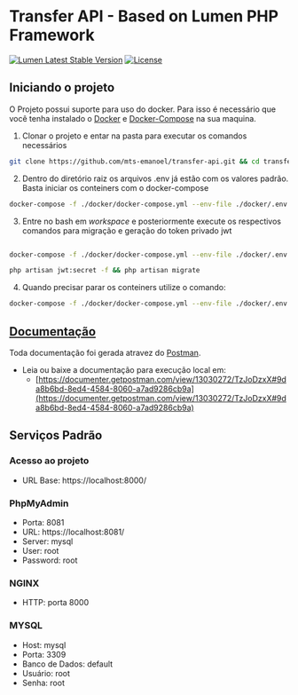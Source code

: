 # Transfer API - Based on Lumen PHP Framework
[![Lumen Latest Stable Version](https://img.shields.io/packagist/v/laravel/framework)](https://packagist.org/packages/laravel/lumen-framework)
[![License](https://img.shields.io/packagist/l/laravel/framework)](https://packagist.org/packages/laravel/lumen-framework)

## Iniciando o projeto

O Projeto possui suporte para uso do docker. Para isso é necessário que você tenha instalado o [Docker](https://docs.docker.com/engine/install/) e [Docker-Compose](https://docs.docker.com/compose/install/) na sua maquina.

1. Clonar o projeto e entar na pasta para executar os comandos necessários
~~~bash
git clone https://github.com/mts-emanoel/transfer-api.git && cd transfer-api
~~~

2. Dentro do diretório raiz os arquivos .env já estão com os valores padrão. Basta iniciar os conteiners com o docker-compose
~~~bash
docker-compose -f ./docker/docker-compose.yml --env-file ./docker/.env up -d nginx mysql phpmyadmin workspace
~~~

3. Entre no bash em _workspace_ e posteriormente execute os respectivos comandos para migração e geração do token privado jwt
~~~bash

docker-compose -f ./docker/docker-compose.yml --env-file ./docker/.env exec workspace bash

php artisan jwt:secret -f && php artisan migrate

~~~

4. Quando precisar parar os conteiners utilize o comando:
~~~bash
docker-compose -f ./docker/docker-compose.yml --env-file ./docker/.env down
~~~


## [Documentação](https://documenter.getpostman.com/view/13030272/TzJoDzxX#9da8b6bd-8ed4-4584-8060-a7ad9286cb9a)

Toda documentação foi gerada atravez do [Postman](https://www.postman.com/).
 - Leia ou baixe a documentação para execução local em: 
   - [https://documenter.getpostman.com/view/13030272/TzJoDzxX#9da8b6bd-8ed4-4584-8060-a7ad9286cb9a](https://documenter.getpostman.com/view/13030272/TzJoDzxX#9da8b6bd-8ed4-4584-8060-a7ad9286cb9a)

## Serviços Padrão

### Acesso ao projeto
- URL Base: https://localhost:8000/

### PhpMyAdmin
- Porta: 8081
- URL: https://localhost:8081/
- Server: mysql
- User: root
- Password: root

### NGINX
- HTTP: porta 8000

### MYSQL
- Host: mysql
- Porta: 3309
- Banco de Dados: default
- Usuário: root
- Senha: root

